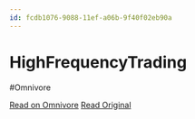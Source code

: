 ```yaml
---
id: fcdb1076-9088-11ef-a06b-9f40f02eb90a
---
```


# HighFrequencyTrading
#Omnivore

[Read on Omnivore](https://omnivore.app/me/u-5213-ae-08-bdb-3-4401-9-bf-8-f-9092623-d-72-d-high-frequency-t-192b4cf7f28)
[Read Original](https://math.nyu.edu/~avellane/HighFrequencyTrading.pdf)

